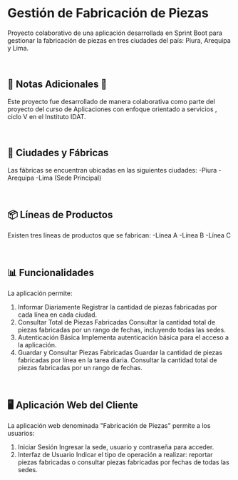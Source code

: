 # Gestión de Fabricación de Piezas 
Proyecto colaborativo de una aplicación desarrollada en Sprint Boot para gestionar la fabricación de piezas en tres ciudades del país: Piura, Arequipa y Lima. 

<br>

## 📝 Notas Adicionales 📌
Este proyecto fue desarrollado de manera colaborativa como parte del proyecto del curso de Aplicaciones con enfoque orientado a servicios , ciclo V en el Instituto IDAT.

<br>

## 🌆 Ciudades y Fábricas 
Las fábricas se encuentran ubicadas en las siguientes ciudades:
-Piura
-Arequipa
-Lima (Sede Principal)

<br>

## 📦 Líneas de Productos 
Existen tres líneas de productos que se fabrican:
-Línea A
-Línea B
-Línea C

<br>

## 📊 Funcionalidades
La aplicación permite:
1. Informar Diariamente
Registrar la cantidad de piezas fabricadas por cada línea en cada ciudad.
2. Consultar Total de Piezas Fabricadas
Consultar la cantidad total de piezas fabricadas por un rango de fechas, incluyendo todas las sedes.
3. Autenticación Básica
Implementa autenticación básica para el acceso a la aplicación.
4. Guardar y Consultar Piezas Fabricadas
Guardar la cantidad de piezas fabricadas por línea en la tarea diaria.
Consultar la cantidad total de piezas fabricadas por un rango de fechas.

<br>

## 🖥️ Aplicación Web del Cliente
La aplicación web denominada "Fabricación de Piezas" permite a los usuarios:
1. Iniciar Sesión
Ingresar la sede, usuario y contraseña para acceder.
2. Interfaz de Usuario
Indicar el tipo de operación a realizar: reportar piezas fabricadas o consultar piezas fabricadas por fechas de todas las sedes.


